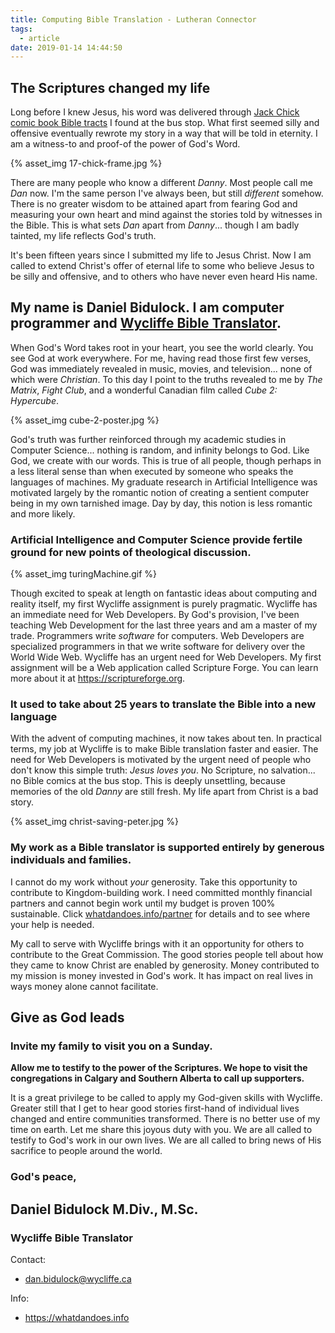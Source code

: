 ```yaml
---
title: Computing Bible Translation - Lutheran Connector
tags:
  - article
date: 2019-01-14 14:44:50
---
```


## The Scriptures changed my life

Long before I knew Jesus, his word was delivered through [Jack Chick comic book Bible tracts](https://www.chick.com/) I found at the bus stop. What first seemed silly and offensive eventually rewrote my story in a way that will be told in eternity. I am a witness-to and proof-of the power of God's Word. 

{% asset_img 17-chick-frame.jpg %}

<!-- more -->

There are many people who know a different _Danny_. Most people call me _Dan_ now. I'm the same person I've always been, but still _different_ somehow. There is no greater wisdom to be attained apart from fearing God and measuring your own heart and mind against the stories told by witnesses in the Bible. This is what sets _Dan_ apart from _Danny_... though I am badly tainted, my life reflects God's truth.

It's been fifteen years since I submitted my life to Jesus Christ. Now I am called to extend Christ's offer of eternal life to some who believe Jesus to be silly and offensive, and to others who have never even heard His name.

## My name is Daniel Bidulock. I am computer programmer and [Wycliffe Bible Translator](https://www.wycliffe.ca/).

When God's Word takes root in your heart, you see the world clearly. You see God at work everywhere. For me, having read those first few verses, God was immediately revealed in music, movies, and television... none of which were _Christian_. To this day I point to the truths revealed to me by _The Matrix_, _Fight Club_, and a wonderful Canadian film called _Cube 2: Hypercube_.

{% asset_img cube-2-poster.jpg %}

God's truth was further reinforced through my academic studies in Computer Science... nothing is random, and infinity belongs to God. Like God, we create with our words. This is true of all people, though perhaps in a less literal sense than when executed by someone who speaks the languages of machines. My graduate research in Artificial Intelligence was motivated largely by the romantic notion of creating a sentient computer being in my own tarnished image. Day by day, this notion is less romantic and more likely.

### Artificial Intelligence and Computer Science provide fertile ground for new points of theological discussion.

{% asset_img turingMachine.gif %}

Though excited to speak at length on fantastic ideas about computing and reality itself, my first Wycliffe assignment is purely pragmatic. Wycliffe has an immediate need for Web Developers. By God's provision, I've been teaching Web Development for the last three years and am a master of my trade. Programmers write _software_ for computers. Web Developers are specialized programmers in that we write software for delivery over the World Wide Web. Wycliffe has an urgent need for Web Developers. My first assignment will be a Web application called Scripture Forge. You can learn more about it at https://scriptureforge.org.

### It used to take about 25 years to translate the Bible into a new language

With the advent of computing machines, it now takes about ten. In practical terms, my job at Wycliffe is to make Bible translation faster and easier. The need for Web Developers is motivated by the urgent need of people who don't know this simple truth: _Jesus loves you_. No Scripture, no salvation... no Bible comics at the bus stop. This is deeply unsettling, because memories of the old _Danny_ are still fresh. My life apart from Christ is a bad story.

{% asset_img christ-saving-peter.jpg %}

### My work as a Bible translator is supported entirely by generous individuals and families.

I cannot do my work without _your_ generosity. Take this opportunity to contribute to Kingdom-building work. I need committed monthly financial partners and cannot begin work until my budget is proven 100% sustainable. Click [whatdandoes.info/partner](https://whatdandoes.info/partner) for details and to see where your help is needed. 

My call to serve with Wycliffe brings with it an opportunity for others to contribute to the Great Commission. The good stories people tell about how they came to know Christ are enabled by generosity. Money contributed to my mission is money invested in God's work. It has impact on real lives in ways money alone cannot facilitate.

## Give as God leads 

### Invite my family to visit you on a Sunday.

**Allow me to testify to the power of the Scriptures. We hope to visit the congregations in Calgary and Southern Alberta to call up supporters.** 

It is a great privilege to be called to apply my God-given skills with Wycliffe. Greater still that I get to hear good stories first-hand of individual lives changed and entire communities transformed. There is no better use of my time on earth. Let me share this joyous duty with you. We are all called to testify to God's work in our own lives. We are all called to bring news of His sacrifice to people around the world.

### God's peace,

## Daniel Bidulock M.Div., M.Sc.
### Wycliffe Bible Translator

Contact:

- dan.bidulock@wycliffe.ca

Info: 

- https://whatdandoes.info


